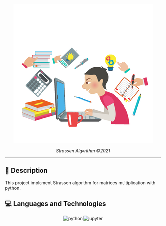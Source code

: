 <p align="center">
  <img src="../srcs/imgs/strassen.png" alt="Banner">
</p>

<p align="center">
    <em>Strassen Algorithm  &copy;2021</em>
</p>

---

## 📝 Description
This project implement Strassen algorithm for matrices multiplication with python.

## 💻 Languages and Technologies

<p align="center">
    <img src="https://img.shields.io/badge/Python-FFD43B?style=for-the-badge&logo=python&logoColor=blue" alt="python">
    <img src="https://img.shields.io/badge/Jupyter-F37626.svg?&style=for-the-badge&logo=Jupyter&logoColor=white" alt="jupyter">
</p>